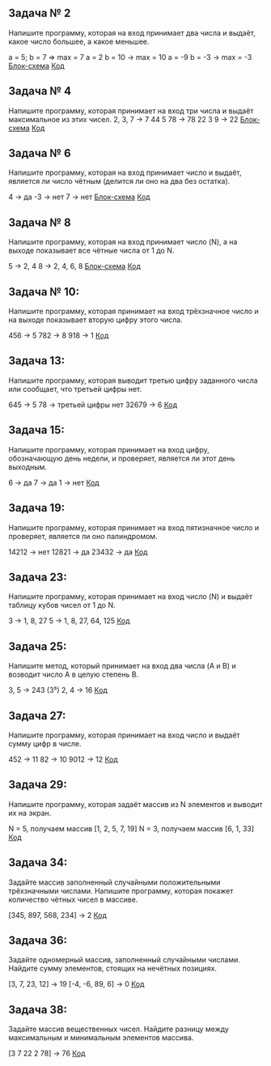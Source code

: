 ## Задача № 2
Напишите программу, которая на вход принимает два числа и выдаёт, какое число большее, а какое меньшее.

a = 5; b = 7 => max = 7
a = 2 b = 10 -> max = 10
a = -9 b = -3 -> max = -3
[Блок-схема](Task001\diagram.drawio.png) 
[Код](Task001/Program.cs)

## Задача № 4

Напишите программу, которая принимает на вход три числа и выдаёт максимальное из этих чисел.
2, 3, 7 -> 7
44 5 78 -> 78
22 3 9 -> 22
[Блок-схема](Task002\diagram.drawio.png)
[Код](Task002/Program.cs)

## Задача № 6
Напишите программу, которая на вход принимает число и выдаёт, является ли число чётным (делится ли оно на два без остатка).

4 -> да
-3 -> нет
7 -> нет
[Блок-схема](Task003\diagram.drawio.png)
[Код](Task003\Program.cs)

## Задача № 8
Напишите программу, которая на вход принимает число (N), а на выходе показывает все чётные числа от 1 до N.

5 -> 2, 4
8 -> 2, 4, 6, 8
[Блок-схема](Task004\diagram.drawio.png)
[Код](Task004\Program.cs)

## Задача № 10:
Напишите программу, которая принимает на вход трёхзначное число и на выходе показывает вторую цифру этого числа.

456 -> 5
782 -> 8
918 -> 1
[Код](Task005\Program.cs)


## Задача 13: 
Напишите программу, которая выводит третью цифру заданного числа или сообщает, что третьей цифры нет.

645 -> 5
78 -> третьей цифры нет
32679 -> 6
[Код](Task006\Program.cs)

 ## Задача 15: 
 Напишите программу, которая принимает на вход цифру, обозначающую день недели, и проверяет, является ли этот день выходным.

6 -> да
7 -> да
1 -> нет
[Код](Task007\Program.cs)

## Задача 19: 
Напишите программу, которая принимает на вход пятизначное число и проверяет, является ли оно палиндромом.

14212 -> нет
12821 -> да
23432 -> да
[Код](Task008\Program.cs)

## Задача 23: 
Напишите программу, которая принимает на вход число (N) и выдаёт таблицу кубов чисел от 1 до N.

3 -> 1, 8, 27
5 -> 1, 8, 27, 64, 125
[Код](Task009\Program.cs)

## Задача 25: 
Напишите метод, который принимает на вход два числа (A и B) и возводит число A в целую степень B.

3, 5 -> 243 (3⁵)
2, 4 -> 16
[Код](Task010\Program.cs)

## Задача 27: 
Напишите программу, которая принимает на вход число и выдаёт сумму цифр в числе.

452 -> 11
82 -> 10
9012 -> 12
[Код](Task011\Program.cs)

## Задача 29: 
Напишите программу, которая задаёт массив из N элементов и выводит их на экран.

N = 5, получаем массив [1, 2, 5, 7, 19]
N = 3, получаем массив [6, 1, 33]
[Код](Task012\Program.cs)

## Задача 34:
 Задайте массив заполненный случайными положительными трёхзначными числами. Напишите программу, которая покажет количество чётных чисел в массиве.

[345, 897, 568, 234] -> 2
[Код](Task013\Program.cs)

## Задача 36: 
Задайте одномерный массив, заполненный случайными числами. Найдите сумму элементов, стоящих на нечётных позициях.

[3, 7, 23, 12] -> 19
[-4, -6, 89, 6] -> 0
[Код](Task014\Program.cs)

## Задача 38: 
Задайте массив вещественных чисел. Найдите разницу между максимальным и минимальным элементов массива.

[3 7 22 2 78] -> 76
[Код](Task015\Program.cs)



